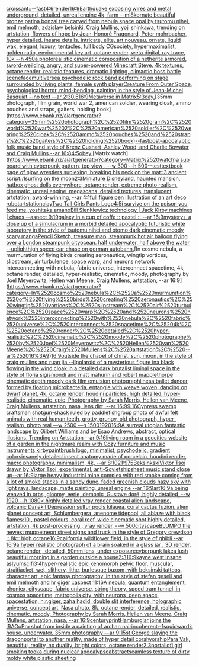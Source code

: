 [croissant::](https://www.ebank.nz/aiartgenerator?category=croissant%3A%3A)[--fast](https://www.ebank.nz/aiartgenerator?category=--fast)[4:6](https://www.ebank.nz/aiartgenerator?category=4%3A6)[render](https://www.ebank.nz/aiartgenerator?category=render)[16:9](https://www.ebank.nz/aiartgenerator?category=16%3A9)[Earthquake exposing wires and metal underground, detailed, unreal engine 4k, farm --ml](https://www.ebank.nz/aiartgenerator?category=Earthquake%2520exposing%2520wires%2520and%2520metal%2520underground%2C%2520detailed%2C%2520unreal%2520engine%25204k%2C%2520farm%2520--ml)[8k](https://www.ebank.nz/aiartgenerator?category=8k)[ornate beautiful bronze patina bonzai tree carved from nebula space opal by tsutomu nihei, emil melmoth, zdzislaw belsinki, Craig Mullins, yoji shinkawa, trending on artstation, flowers of hope by Jean-Honoré Fragonard, Peter mohrbacher, hyper detailed, insane details, intricate, elite, art nouveau, ornate, liquid wax, elegant, luxury, tentacles, full body CGsociety, hypermaximalist, golden ratio, environmental key art, octane render, weta digital, ray trace, 10k --h 450](https://www.ebank.nz/aiartgenerator?category=ornate%2520beautiful%2520bronze%2520patina%2520bonzai%2520tree%2520carved%2520from%2520nebula%2520space%2520opal%2520by%2520tsutomu%2520nihei%2C%2520emil%2520melmoth%2C%2520zdzislaw%2520belsinki%2C%2520Craig%2520Mullins%2C%2520yoji%2520shinkawa%2C%2520trending%2520on%2520artstation%2C%2520flowers%2520of%2520hope%2520by%2520Jean-Honor%C3%A9%2520Fragonard%2C%2520Peter%2520mohrbacher%2C%2520hyper%2520detailed%2C%2520insane%2520details%2C%2520intricate%2C%2520elite%2C%2520art%2520nouveau%2C%2520ornate%2C%2520liquid%2520wax%2C%2520elegant%2C%2520luxury%2C%2520tentacles%2C%2520full%2520body%2520CGsociety%2C%2520hypermaximalist%2C%2520golden%2520ratio%2C%2520environmental%2520key%2520art%2C%2520octane%2520render%2C%2520weta%2520digital%2C%2520ray%2520trace%2C%252010k%2520--h%2520450)[a photorealistic cinematic composition of a netherite armored, sword-weilding, angry, and super-powered Minecraft Steve. 4k textures, octane render, realistic features, dramatic lighting, climactic boss battle scene](https://www.ebank.nz/aiartgenerator?category=a%2520photorealistic%2520cinematic%2520composition%2520of%2520a%2520netherite%2520armored%2C%2520sword-weilding%2C%2520angry%2C%2520and%2520super-powered%2520Minecraft%2520Steve.%25204k%2520textures%2C%2520octane%2520render%2C%2520realistic%2520features%2C%2520dramatic%2520lighting%2C%2520climactic%2520boss%2520battle%2520scene)[face](https://www.ebank.nz/aiartgenerator?category=face)[multiverse](https://www.ebank.nz/aiartgenerator?category=multiverse)[a psychedelic rock band performing on stage surrounded by living plants, female synth player](https://www.ebank.nz/aiartgenerator?category=a%2520psychedelic%2520rock%2520band%2520performing%2520on%2520stage%2520surrounded%2520by%2520living%2520plants%2C%2520female%2520synth%2520player)[Creature From Outer Space, psychological horror, mind-bending, painting in the style of Jean-Michel Basquiat --no text --ar 2:3](https://www.ebank.nz/aiartgenerator?category=Creature%2520From%2520Outer%2520Space%2C%2520psychological%2520horror%2C%2520mind-bending%2C%2520painting%2520in%2520the%2520style%2520of%2520Jean-Michel%2520Basquiat%2520--no%2520text%2520--ar%25202%3A3)[0.5](https://www.ebank.nz/aiartgenerator?category=0.5)[16:9](https://www.ebank.nz/aiartgenerator?category=16%3A9)[Metaverse in Matrix](https://www.ebank.nz/aiartgenerator?category=Metaverse%2520in%2520Matrix)[5:3](https://www.ebank.nz/aiartgenerator?category=5%3A3)[day.](https://www.ebank.nz/aiartgenerator?category=day.)[35mm photograph, film grain, world war 2, american soldier, wearing cloak, ammo pouches and straps, gaiters, holding book](https://www.ebank.nz/aiartgenerator?category=35mm%2520photograph%2C%2520film%2520grain%2C%2520world%2520war%25202%2C%2520american%2520soldier%2C%2520wearing%2520cloak%2C%2520ammo%2520pouches%2520and%2520straps%2C%2520gaiters%2C%2520holding%2520book)[--fast](https://www.ebank.nz/aiartgenerator?category=--fast)[post-apocalyptic folk music band style of Krenz Cushart, Ashley Wood, and Charlie Bowater and Craig Mullins --ar 16:8](https://www.ebank.nz/aiartgenerator?category=post-apocalyptic%2520folk%2520music%2520band%2520style%2520of%2520Krenz%2520Cushart%2C%2520Ashley%2520Wood%2C%2520and%2520Charlie%2520Bowater%2520and%2520Craig%2520Mullins%2520--ar%252016%3A8)[4:5](https://www.ebank.nz/aiartgenerator?category=4%3A5)[obey.](https://www.ebank.nz/aiartgenerator?category=obey.)[Matrix watch](https://www.ebank.nz/aiartgenerator?category=Matrix%2520watch)[a sup board with cyberpunk pattern, top view , --w 300 --h 500](https://www.ebank.nz/aiartgenerator?category=a%2520sup%2520board%2520with%2520cyberpunk%2520pattern%2C%2520top%2520view%2520%2C%2520--w%2520300%2520--h%2520500)[--test](https://www.ebank.nz/aiartgenerator?category=--test)[textbook page of njpw wrestlers suplexing, breaking his neck on the mat::3 ancient script::1](https://www.ebank.nz/aiartgenerator?category=textbook%2520page%2520of%2520njpw%2520wrestlers%2520suplexing%2C%2520breaking%2520his%2520neck%2520on%2520the%2520mat%3A%3A3%2520ancient%2520script%3A%3A1)[surfing on the moon](https://www.ebank.nz/aiartgenerator?category=surfing%2520on%2520the%2520moon)[2:3](https://www.ebank.nz/aiartgenerator?category=2%3A3)[Miniature Disneyland, haunted mansion, hatbox ghost dolls everywhere, octane render, extreme photo realism, cinematic, unreal engine, megascans, detailed textures, translucent, artstation, award-winning, --ar 4:1](https://www.ebank.nz/aiartgenerator?category=Miniature%2520Disneyland%2C%2520haunted%2520mansion%2C%2520hatbox%2520ghost%2520dolls%2520everywhere%2C%2520octane%2520render%2C%2520extreme%2520photo%2520realism%2C%2520cinematic%2C%2520unreal%2520engine%2C%2520megascans%2C%2520detailed%2520textures%2C%2520translucent%2C%2520artstation%2C%2520award-winning%2C%2520--ar%25204%3A1)[full figure pen illustration of an art deco robot](https://www.ebank.nz/aiartgenerator?category=full%2520figure%2520pen%2520illustration%2520of%2520an%2520art%2520deco%2520robot)[artstation](https://www.ebank.nz/aiartgenerator?category=artstation)[clay](https://www.ebank.nz/aiartgenerator?category=clay)[Two Tall Girls Pants Logo](https://www.ebank.nz/aiartgenerator?category=Two%2520Tall%2520Girls%2520Pants%2520Logo)[4:5](https://www.ebank.nz/aiartgenerator?category=4%3A5)[i survive on the poison you feed me, yoshitaka amano](https://www.ebank.nz/aiartgenerator?category=i%2520survive%2520on%2520the%2520poison%2520you%2520feed%2520me%2C%2520yoshitaka%2520amano)[Bill Sienkiewicz technology | Jack Kirby machines | chaos --aspect 9:19](https://www.ebank.nz/aiartgenerator?category=Bill%2520Sienkiewicz%2520technology%2520%7C%2520Jack%2520Kirby%2520machines%2520%7C%2520chaos%2520--aspect%25209%3A19)[galaxy in a cup of coffe :: pastel :: --ar 16:9](https://www.ebank.nz/aiartgenerator?category=galaxy%2520in%2520a%2520cup%2520of%2520coffe%2520%3A%3A%2520pastel%2520%3A%3A%2520--ar%252016%3A9)[mystery」](https://www.ebank.nz/aiartgenerator?category=mystery%E3%80%8D)[a close up of a simulacrum in a morbid detailed apocalyptic futuristic white laboratory in the style of tsutomu nihei and otomo dark cinematic moody scary manga](https://www.ebank.nz/aiartgenerator?category=a%2520close%2520up%2520of%2520a%2520simulacrum%2520in%2520a%2520morbid%2520detailed%2520apocalyptic%2520futuristic%2520white%2520laboratory%2520in%2520the%2520style%2520of%2520tsutomu%2520nihei%2520and%2520otomo%2520dark%2520cinematic%2520moody%2520scary%2520manga)[Pencil Sketch, treasure map, steampunk hot air balloon flying over a London steampunk city](https://www.ebank.nz/aiartgenerator?category=Pencil%2520Sketch%2C%2520treasure%2520map%2C%2520steampunk%2520hot%2520air%2520balloon%2520flying%2520over%2520a%2520London%2520steampunk%2520city)[ocean. half underwater, half above the water --uplight](https://www.ebank.nz/aiartgenerator?category=ocean.%2520half%2520underwater%2C%2520half%2520above%2520the%2520water%2520--uplight)[high speed car chase on german autobahn.](https://www.ebank.nz/aiartgenerator?category=high%2520speed%2520car%2520chase%2520on%2520german%2520autobahn.)[In cosmo nebula, a murmuration of flying birds creating aeronautics, wingtip vortices, slipstream, air turbulence, space warp, and neurons network interconnecting with nebula, fabric universe, interconnect spacetime, 4k, octane render, detailed, hyper-realistic, cinematic, moody, photography by Joel Meyerowitz, Hellen van Meene, Craig Mullens, artstation, --ar 16:9](https://www.ebank.nz/aiartgenerator?category=In%2520cosmo%2520nebula%2C%2520a%2520murmuration%2520of%2520flying%2520birds%2520creating%2520aeronautics%2C%2520wingtip%2520vortices%2C%2520slipstream%2C%2520air%2520turbulence%2C%2520space%2520warp%2C%2520and%2520neurons%2520network%2520interconnecting%2520with%2520nebula%2C%2520fabric%2520universe%2C%2520interconnect%2520spacetime%2C%25204k%2C%2520octane%2520render%2C%2520detailed%2C%2520hyper-realistic%2C%2520cinematic%2C%2520moody%2C%2520photography%2520by%2520Joel%2520Meyerowitz%2C%2520Hellen%2520van%2520Meene%2C%2520Craig%2520Mullens%2C%2520artstation%2C%2520--ar%252016%3A9)[16:9](https://www.ebank.nz/aiartgenerator?category=16%3A9)[outside the chapel of christ, sun, moon, in the style of craig mullins and ruan jia --ll](https://www.ebank.nz/aiartgenerator?category=outside%2520the%2520chapel%2520of%2520christ%2C%2520sun%2C%2520moon%2C%2520in%2520the%2520style%2520of%2520craig%2520mullins%2520and%2520ruan%2520jia%2520--ll)[polaroid of a mysterious figure ina black flowing in the wind cloak in a detailed dark brutalist liminal space in the style of floria sigismondi and matt mahurin and robert mapplethorpe cinematic depth moody dark film emulsion photograph](https://www.ebank.nz/aiartgenerator?category=polaroid%2520of%2520a%2520mysterious%2520figure%2520ina%2520black%2520flowing%2520in%2520the%2520wind%2520cloak%2520in%2520a%2520detailed%2520dark%2520brutalist%2520liminal%2520space%2520in%2520the%2520style%2520of%2520floria%2520sigismondi%2520and%2520matt%2520mahurin%2520and%2520robert%2520mapplethorpe%2520cinematic%2520depth%2520moody%2520dark%2520film%2520emulsion%2520photograph)[lines](https://www.ebank.nz/aiartgenerator?category=lines)[a ballet dancer formed by floating microbacteria, entangle with weave woven, dancing on dwarf planet, 4k, octane render, houdini particles, high detailed, hyper-realistic, cinematic, epic, Photography by Sarah Morris, Hellen van Meene, Craig Mullens, artstation, nasa, lens dirt, --ar 16:9](https://www.ebank.nz/aiartgenerator?category=a%2520ballet%2520dancer%2520formed%2520by%2520floating%2520microbacteria%2C%2520entangle%2520with%2520weave%2520woven%2C%2520dancing%2520on%2520dwarf%2520planet%2C%25204k%2C%2520octane%2520render%2C%2520houdini%2520particles%2C%2520high%2520detailed%2C%2520hyper-realistic%2C%2520cinematic%2C%2520epic%2C%2520Photography%2520by%2520Sarah%2520Morris%2C%2520Hellen%2520van%2520Meene%2C%2520Craig%2520Mullens%2C%2520artstation%2C%2520nasa%2C%2520lens%2520dirt%2C%2520--ar%252016%3A9)[9:16](https://www.ebank.nz/aiartgenerator?category=9%3A16)[Cypress swamp craftsman shotgun-shack ruled by paddlefish](https://www.ebank.nz/aiartgenerator?category=Cypress%2520swamp%2520craftsman%2520shotgun-shack%2520ruled%2520by%2520paddlefish)[group photo of awful felt animals with real human teeth, grotty, grungy, old photograph, hyper-realism, photo real —w 2500 —h 1500](https://www.ebank.nz/aiartgenerator?category=group%2520photo%2520of%2520awful%2520felt%2520animals%2520with%2520real%2520human%2520teeth%2C%2520grotty%2C%2520grungy%2C%2520old%2520photograph%2C%2520hyper-realism%2C%2520photo%2520real%2520%E2%80%94w%25202500%2520%E2%80%94h%25201500)[1920](https://www.ebank.nz/aiartgenerator?category=1920)[16:9](https://www.ebank.nz/aiartgenerator?category=16%3A9)[A surreal utopian fantastic landscape by Gilbert Williams and by Esao Andrews, abstract, optical illusions, Trending on Artstation --ar 9:16](https://www.ebank.nz/aiartgenerator?category=A%2520surreal%2520utopian%2520fantastic%2520landscape%2520by%2520Gilbert%2520Williams%2520and%2520by%2520Esao%2520Andrews%2C%2520abstract%2C%2520optical%2520illusions%2C%2520Trending%2520on%2520Artstation%2520--ar%25209%3A16)[living room in a geocities website of a garden in the nightmare realm with Cozy furniture and music instruments kirby](https://www.ebank.nz/aiartgenerator?category=living%2520room%2520in%2520a%2520geocities%2520website%2520of%2520a%2520garden%2520in%2520the%2520nightmare%2520realm%2520with%2520Cozy%2520furniture%2520and%2520music%2520instruments%2520kirby)[paintbrush logo, minimalist, psychodelic, gradient colors](https://www.ebank.nz/aiartgenerator?category=paintbrush%2520logo%2C%2520minimalist%2C%2520psychodelic%2C%2520gradient%2520colors)[insanely detailed insect anatomy made of porcelain, houdini render, macro photography, minimalism, 4k, --ar 8:10](https://www.ebank.nz/aiartgenerator?category=insanely%2520detailed%2520insect%2520anatomy%2520made%2520of%2520porcelain%2C%2520houdini%2520render%2C%2520macro%2520photography%2C%2520minimalism%2C%25204k%2C%2520--ar%25208%3A10)[21:9](https://www.ebank.nz/aiartgenerator?category=21%3A9)[75](https://www.ebank.nz/aiartgenerator?category=75)[Beksinkski](https://www.ebank.nz/aiartgenerator?category=Beksinkski)[Viktor Tsoi drawn by Viktor Tsoi, experimental, anti-Soviet](https://www.ebank.nz/aiartgenerator?category=Viktor%2520Tsoi%2520drawn%2520by%2520Viktor%2520Tsoi%2C%2520experimental%2C%2520anti-Soviet)[ship](https://www.ebank.nz/aiartgenerator?category=ship)[sheet music stand close up--ar 16:9](https://www.ebank.nz/aiartgenerator?category=sheet%2520music%2520stand%2520close%2520up--ar%252016%3A9)[large heavy industrial mine complex with red smoke coming from a lot of smoke stacks in a sandy dune, faded greenish clouds hazy sky with light rays, landscape, matte painting, unreal engine --ar 16:9](https://www.ebank.nz/aiartgenerator?category=large%2520heavy%2520industrial%2520mine%2520complex%2520with%2520red%2520smoke%2520coming%2520from%2520a%2520lot%2520of%2520smoke%2520stacks%2520in%2520a%2520sandy%2520dune%2C%2520faded%2520greenish%2520clouds%2520hazy%2520sky%2520with%2520light%2520rays%2C%2520landscape%2C%2520matte%2520painting%2C%2520unreal%2520engine%2520--ar%252016%3A9)[art](https://www.ebank.nz/aiartgenerator?category=art)[16:9](https://www.ebank.nz/aiartgenerator?category=16%3A9)[a being weaved in orbs, gloomy, eerie, demonic, Gustave doré, highly detailed, --w 1920 --h 1080](https://www.ebank.nz/aiartgenerator?category=a%2520being%2520weaved%2520in%2520orbs%2C%2520gloomy%2C%2520eerie%2C%2520demonic%2C%2520Gustave%2520dor%C3%A9%2C%2520highly%2520detailed%2C%2520--w%25201920%2520--h%25201080)[< highly detailed vray render coastal alien landscape, volcanic Danakil Depression sulfur pools kilauea, coral cactus fuzion, alien planet concept art, Schlumbergera, anenome tidepool, all ablaze with black flames:10 , pastel colours, coral reef, wide cinematic shot highly detailed, artstation, 4k post-processing , vray render, --w 500](https://www.ebank.nz/aiartgenerator?category=%3C%2520highly%2520detailed%2520vray%2520render%2520coastal%2520alien%2520landscape%2C%2520volcanic%2520Danakil%2520Depression%2520sulfur%2520pools%2520kilauea%2C%2520coral%2520cactus%2520fuzion%2C%2520alien%2520planet%2520concept%2520art%2C%2520Schlumbergera%2C%2520anenome%2520tidepool%2C%2520all%2520ablaze%2520with%2520black%2520flames%3A10%2520%2C%2520pastel%2520colours%2C%2520coral%2520reef%2C%2520wide%2520cinematic%2520shot%2520highly%2520detailed%2C%2520artstation%2C%25204k%2520post-processing%2520%2C%2520vray%2520render%2C%2520--w%2520500)[cityscape](https://www.ebank.nz/aiartgenerator?category=cityscape)[BLUMPO the newest muppet](https://www.ebank.nz/aiartgenerator?category=BLUMPO%2520the%2520newest%2520muppet)[neon street signs and truck in the style of Gregory crewdson :: 8k:: high octane](https://www.ebank.nz/aiartgenerator?category=neon%2520street%2520signs%2520and%2520truck%2520in%2520the%2520style%2520of%2520Gregory%2520crewdson%2520%3A%3A%25208k%3A%3A%2520high%2520octane)[16:9](https://www.ebank.nz/aiartgenerator?category=16%3A9)[california wildflower field, in the style of ghibli --ar 16:9](https://www.ebank.nz/aiartgenerator?category=california%2520wildflower%2520field%2C%2520in%2520the%2520style%2520of%2520ghibli%2520--ar%252016%3A9)[a hyper realistic photograph of a brain soaked in a glass jar , 3D render, octane render , detailed, 50mm lens, under exposure](https://www.ebank.nz/aiartgenerator?category=a%2520hyper%2520realistic%2520photograph%2520of%2520a%2520brain%2520soaked%2520in%2520a%2520glass%2520jar%2520%2C%25203D%2520render%2C%2520octane%2520render%2520%2C%2520detailed%2C%252050mm%2520lens%2C%2520under%2520exposure)[cyberpunk lake](https://www.ebank.nz/aiartgenerator?category=cyberpunk%2520lake)[a lush beautiful morning in a garden outside a house](https://www.ebank.nz/aiartgenerator?category=a%2520lush%2520beautiful%2520morning%2520in%2520a%2520garden%2520outside%2520a%2520house)[2:3](https://www.ebank.nz/aiartgenerator?category=2%3A3)[16:9](https://www.ebank.nz/aiartgenerator?category=16%3A9)[](https://www.ebank.nz/aiartgenerator?category=)[kayne west insane aslyum](https://www.ebank.nz/aiartgenerator?category=kayne%2520west%2520insane%2520aslyum)[scifi](https://www.ebank.nz/aiartgenerator?category=scifi)[3:4](https://www.ebank.nz/aiartgenerator?category=3%3A4)[hyper-realistic epic xenomorph pelvic floor, muscular, straitjacket, wet, slithery, lithe, burlesque buxom, with beksinski tattoos, character art, epic fantasy photography, in the style of stefan gesell and emil melmoth and hr giger ::aspect 11:16](https://www.ebank.nz/aiartgenerator?category=hyper-realistic%2520epic%2520xenomorph%2520pelvic%2520floor%2C%2520muscular%2C%2520straitjacket%2C%2520wet%2C%2520slithery%2C%2520lithe%2C%2520burlesque%2520buxom%2C%2520with%2520beksinski%2520tattoos%2C%2520character%2520art%2C%2520epic%2520fantasy%2520photography%2C%2520in%2520the%2520style%2520of%2520stefan%2520gesell%2520and%2520emil%2520melmoth%2520and%2520hr%2520giger%2520%3A%3Aaspect%252011%3A16)[A nebula, quantum entanglement, phoniex, cityscape, fabric universe, string theory, speed tram tunnel, in cosmos spacetime, metropolis city, with neurons, deep space, spacestation, h.r.giger, zaha hadid, double slit interference, holographic universe, concept art, Nasa photo, 8k, octane render, detailed, realistic, cinematic, moody, Photography by Sarah Morris, Hellen van Meene, Craig Mullens, artstation, nasa, --ar 16:9](https://www.ebank.nz/aiartgenerator?category=A%2520nebula%2C%2520quantum%2520entanglement%2C%2520phoniex%2C%2520cityscape%2C%2520fabric%2520universe%2C%2520string%2520theory%2C%2520speed%2520tram%2520tunnel%2C%2520in%2520cosmos%2520spacetime%2C%2520metropolis%2520city%2C%2520with%2520neurons%2C%2520deep%2520space%2C%2520spacestation%2C%2520h.r.giger%2C%2520zaha%2520hadid%2C%2520double%2520slit%2520interference%2C%2520holographic%2520universe%2C%2520concept%2520art%2C%2520Nasa%2520photo%2C%25208k%2C%2520octane%2520render%2C%2520detailed%2C%2520realistic%2C%2520cinematic%2C%2520moody%2C%2520Photography%2520by%2520Sarah%2520Morris%2C%2520Hellen%2520van%2520Meene%2C%2520Craig%2520Mullens%2C%2520artstation%2C%2520nasa%2C%2520--ar%252016%3A9)[century](https://www.ebank.nz/aiartgenerator?category=century)[print](https://www.ebank.nz/aiartgenerator?category=print)[Hamburglar joins the IRA](https://www.ebank.nz/aiartgenerator?category=Hamburglar%2520joins%2520the%2520IRA)[GoPro shot from inside a painting of archan nair](https://www.ebank.nz/aiartgenerator?category=GoPro%2520shot%2520from%2520inside%2520a%2520painting%2520of%2520archan%2520nair)[incoherent:-1](https://www.ebank.nz/aiartgenerator?category=incoherent%3A-1)[squidward’s house, underwater, 35mm photography —ar 9:15](https://www.ebank.nz/aiartgenerator?category=squidward%E2%80%99s%2520house%2C%2520underwater%2C%252035mm%2520photography%2520%E2%80%94ar%25209%3A15)[st George slaying the dragon](https://www.ebank.nz/aiartgenerator?category=st%2520George%2520slaying%2520the%2520dragon)[portal to another reality, made of hyper detail coral](https://www.ebank.nz/aiartgenerator?category=portal%2520to%2520another%2520reality%2C%2520made%2520of%2520hyper%2520detail%2520coral)[worship](https://www.ebank.nz/aiartgenerator?category=worship)[Parā Vak, beautiful, reality, no duality, bright colors, octane render](https://www.ebank.nz/aiartgenerator?category=Par%C4%81%2520Vak%2C%2520beautiful%2C%2520reality%2C%2520no%2520duality%2C%2520bright%2520colors%2C%2520octane%2520render)[2:3](https://www.ebank.nz/aiartgenerator?category=2%3A3)[portal](https://www.ebank.nz/aiartgenerator?category=portal)[lofi girl smoking tooka during nuclear apocalypse](https://www.ebank.nz/aiartgenerator?category=lofi%2520girl%2520smoking%2520tooka%2520during%2520nuclear%2520apocalypse)[abstract](https://www.ebank.nz/aiartgenerator?category=abstract)[seamless texture of dirty moldy white plastic sheeting](https://www.ebank.nz/aiartgenerator?category=seamless%2520texture%2520of%2520dirty%2520moldy%2520white%2520plastic%2520sheeting)